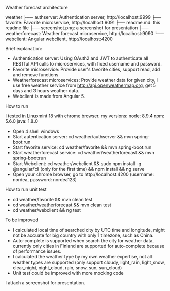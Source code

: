 
Weather forecast architecture

weather
├── authserver: Authentication server, http://localhost:9999
├── favorite: Favorite microservice, http://localhost:9091
├── readme.md: this readme file
├── screenshot.png: a screenshot for presentation
├── weatherforecast: Weather forecast microservice, http://localhost:9090
└── webclient: Angular webclient, http://localhost:4200

Brief explanation:

- Authentication server: Using OAuth2 and JWT to authenticate all RESTful API calls to microservices, with fixed username and password.
- Favorite microservice: Provide user's favorite cities, support read, add and remove functions
- Weatherforecast microservices: Provide weather data for given city, I use free weather service from http://api.openweathermap.org, get 5 days and 3 hours weather data.
- Webclient is made from Angular 5.

How to run

I tested in Linuxmint 18 with chrome browser.
my versions:
node: 8.9.4
npm: 5.6.0
java: 1.8.0

- Open 4 shell windows
- Start autentication server: cd weather/authserver && mvn spring-boot:run
- Start favorite service: cd weather/favorite && mvn spring-boot:run
- Start weatherforecast service: cd weather/weatherforecast && mvn spring-boot:run
- Start Webclient: cd weather/webclient && sudo npm install -g @angular/cli (only for the first time) && npm install && ng serve
- Open your chrome browser, go to http://localhost:4200 (username: nordea, password: nordea123)

How to run unit test

- cd weather/favorite && mvn clean test
- cd weather/weatherforecast && mvn clean test
- cd weather/webclient && ng test

To be improved

- I calculated local time of searched city by UTC time and longitude, might not be accuate for big country with only 1 timezone, such as China.
- Auto-complete is supported when search the city for weather data, currently only cities in Finland are supported for auto-complete because of performance issues.
- I calculated the weather type by my own weather expertise, not all weather types are supported (only support cloudy, light_rain, light_snow, clear_night, night_cloud, rain, snow, sun, sun_cloud)
- Unit test could be improved with more mocking code

I attach a screenshot for presentation.